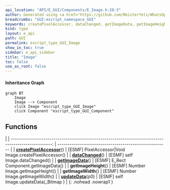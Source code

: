 ```yaml
---
api_location: "API/E_GUI/Components/E_Image.h:28:3"
author: Generated using <a href="https://github.com/MeisterYeti/WhatsUpDoc">WhatsUpDoc</a>
breadcrumbs: "GUI:escript_namespace_GUI"
keywords: createPixelAccessor, dataChanged, getImageData, getImageHeight, getImageWidth, updateData
kind: type
layout: e_api
path: GUI
permalink: escript_type_GUI_Image
show_in_toc: true
sidebar: e_api_sidebar
title: "Image"
toc: false
use_as_root: false
---
```


#### Inheritance Graph

```mermaid
graph BT
	Image
	Image --> Component
	click Image "escript_type_GUI_Image"
	click Component "escript_type_GUI_Component"
```

## Functions

|
| --------------------------------------------------------------------------------------------------: | ------------------------------------------------------ | 
| **[createPixelAccessor](classGUI_1_1Image#classGUI_1_1Image_1a88744f059e2a8b473a230425127f47ef)**() | [ESMF] PixelAccessor\|Void Image.createPixelAccessor() | 
| **[dataChanged](classGUI_1_1Image#classGUI_1_1Image_1a39e1059b6110fdf736c4913c0406af0b)**()         | [ESMF] self Image.dataChanged()                        | 
| **[getImageData](classGUI_1_1Image#classGUI_1_1Image_1aec6932eb2f9626667b6ff86aa1232b18)**()        | [ESMF] E_Rect Component.getImageData()                 | 
| **getImageHeight**()                                                                                | [ESMF] Number Image.getImageHeight()                   | 
| **getImageWidth**()                                                                                 | [ESMF] Number Image.getImageWidth()                    | 
| **[updateData](classGUI_1_1Image#classGUI_1_1Image_1a79bd0fef4e3d509308753339ed317099)**(p0)        | [ESMF] self Image.updateData(_Bitmap )                 | 
{: .nohead .nowrap1 }

